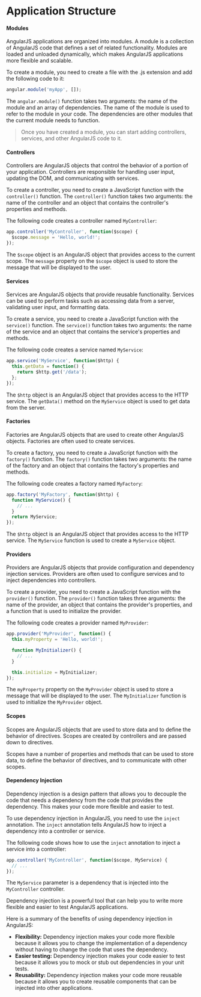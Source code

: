 # Application Structure

#### Modules

AngularJS applications are organized into modules. A module is a collection of AngularJS code that defines a set of related functionality. Modules are loaded and unloaded dynamically, which makes AngularJS applications more flexible and scalable.

To create a module, you need to create a file with the .js extension and add the following code to it:

```js
angular.module('myApp', []);
```

The `angular.module()` function takes two arguments: the name of the module and an array of dependencies. The name of the module is used to refer to the module in your code. The dependencies are other modules that the current module needs to function.

> Once you have created a module, you can start adding controllers, services, and other AngularJS code to it.

#### Controllers

Controllers are AngularJS objects that control the behavior of a portion of your application. Controllers are responsible for handling user input, updating the DOM, and communicating with services.

To create a controller, you need to create a JavaScript function with the `controller()` function. The `controller()` function takes two arguments: the name of the controller and an object that contains the controller's properties and methods.

The following code creates a controller named `MyController`:

```js
app.controller('MyController', function($scope) {
  $scope.message = 'Hello, world!';
});
```

The `$scope` object is an AngularJS object that provides access to the current scope. The `message` property on the `$scope` object is used to store the message that will be displayed to the user.

#### Services

Services are AngularJS objects that provide reusable functionality. Services can be used to perform tasks such as accessing data from a server, validating user input, and formatting data.

To create a service, you need to create a JavaScript function with the `service()` function. The `service()` function takes two arguments: the name of the service and an object that contains the service's properties and methods.

The following code creates a service named `MyService`:

```js
app.service('MyService', function($http) {
  this.getData = function() {
    return $http.get('/data');
  };
});
```

The `$http` object is an AngularJS object that provides access to the HTTP service. The `getData()` method on the `MyService` object is used to get data from the server.

#### Factories

Factories are AngularJS objects that are used to create other AngularJS objects. Factories are often used to create services.

To create a factory, you need to create a JavaScript function with the `factory()` function. The `factory()` function takes two arguments: the name of the factory and an object that contains the factory's properties and methods.

The following code creates a factory named `MyFactory`:

```js
app.factory('MyFactory', function($http) {
  function MyService() {
    // ...
  }
  return MyService;
});
```

The `$http` object is an AngularJS object that provides access to the HTTP service. The `MyService` function is used to create a `MyService` object.

#### Providers

Providers are AngularJS objects that provide configuration and dependency injection services. Providers are often used to configure services and to inject dependencies into controllers.

To create a provider, you need to create a JavaScript function with the `provider()` function. The `provider()` function takes three arguments: the name of the provider, an object that contains the provider's properties, and a function that is used to initialize the provider.

The following code creates a provider named `MyProvider`:

```js
app.provider('MyProvider', function() {
  this.myProperty = 'Hello, world!';

  function MyInitializer() {
    // ...
  }

  this.initialize = MyInitializer;
});
```

The `myProperty` property on the `MyProvider` object is used to store a message that will be displayed to the user. The `MyInitializer` function is used to initialize the `MyProvider` object.

#### Scopes

Scopes are AngularJS objects that are used to store data and to define the behavior of directives. Scopes are created by controllers and are passed down to directives.

Scopes have a number of properties and methods that can be used to store data, to define the behavior of directives, and to communicate with other scopes.

#### Dependency Injection

Dependency injection is a design pattern that allows you to decouple the code that needs a dependency from the code that provides the dependency. This makes your code more flexible and easier to test.

To use dependency injection in AngularJS, you need to use the `inject` annotation. The `inject` annotation tells AngularJS how to inject a dependency into a controller or service.

The following code shows how to use the `inject` annotation to inject a service into a controller:

```js
app.controller('MyController', function($scope, MyService) {
  // ...
});
```

The `MyService` parameter is a dependency that is injected into the `MyController` controller.

Dependency injection is a powerful tool that can help you to write more flexible and easier to test AngularJS applications.

Here is a summary of the benefits of using dependency injection in AngularJS:

* **Flexibility:** Dependency injection makes your code more flexible because it allows you to change the implementation of a dependency without having to change the code that uses the dependency.
* **Easier testing:** Dependency injection makes your code easier to test because it allows you to mock or stub out dependencies in your unit tests.
* **Reusability:** Dependency injection makes your code more reusable because it allows you to create reusable components that can be injected into other applications.

